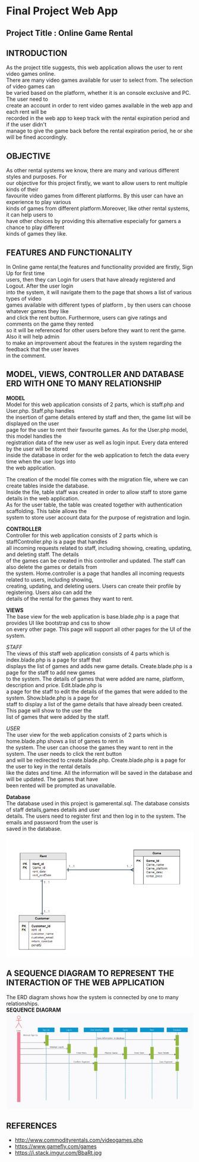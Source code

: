 # Final Project Web App

## Project Title : Online Game Rental

## INTRODUCTION
As the project title suggests, this web application allows the user to rent video games online.  
There are many video games available for user to select from. The selection of video games can  
be varied based on the platform, whether it is an console exclusive and PC. The user need to  
create an account in order to rent video games available in the web app and each rent will be  
recorded in the web app to keep track with the rental expiration period and if the user didn't  
manage to give the game back before the rental expiration period, he or she will be fined accordingly.  
## OBJECTIVE
As other rental systems we know, there are many and various different styles and purposes. For  
our objective for this project firstly, we want to allow users to rent multiple kinds of  their  
favourite video games from different platforms. By this user can have an experience to play various  
kinds of games from different platform.Moreover, like other rental systems, it can help users to  
have other choices by providing this alternative especially for gamers a chance to play different  
kinds of games they like. 

## FEATURES AND FUNCTIONALITY
In Online game rental,the features and functionality provided are firstly, Sign Up for first time  
users, then they can Login for users that have already registered and Logout. After the user login  
into the system, it will navigate them to the page that shows a  list of  various types of video  
games available with different types of platform , by then users can choose whatever games they like  
and click the rent button. Furthermore, users can give ratings and comments on the game they rented  
so it will be referenced for other users before they want to rent the game. Also it will help admin  
to make an improvement about the features in the system regarding the feedback that the user leaves  
in the comment.


## MODEL, VIEWS, CONTROLLER AND DATABASE ERD WITH ONE TO MANY RELATIONSHIP
**MODEL**  
Model for this web application consists of 2 parts, which is staff.php and User.php. Staff.php handles  
the insertion of game details entered by staff and then, the game list will be displayed on the user  
page for the user to rent their favourite games. As for the User.php model, this model handles the  
registration data of the new user as well as login input. Every data entered by the user will be stored  
inside the database in order for the web application to fetch the data every time when the user logs into  
the web application.  

The creation of the model file comes with the migration file, where we can create tables inside the database.  
Inside the file, table staff was created in order to allow staff to store game details in the web application.  
As for the user table, the table was created together with authentication scaffolding. This table allows the  
system to store user account data for the purpose of registration and login.


**CONTROLLER**  
Controller for this web application consists of 2 parts which is staffController.php is a page that handles  
all incoming requests related to staff, including showing, creating, updating, and deleting staff. The details  
of the games can be created in this controller and updated. The staff can also delete the games or details from  
the system. Home.controller is  a page that handles all incoming requests related to users, including showing,  
creating, updating, and deleting users. Users can create their profile by registering. Users also can add the  
details of the rental for the games they want to rent.

**VIEWS**  
The base view for the web application is base.blade.php is a page that provides UI like bootstrap and css to show  
on every other page. This page will support all other pages for the UI of the system.  

*STAFF*  
The views of this staff web application consists of 4 parts which is index.blade.php is a page for staff that  
displays the list of games and adds new game details. Create.blade.php is a page for the staff to add new games  
to the system. The details of games that were added are name, platform, description and price. Edit.blade.php is  
a page for the staff to edit the details of the games that were added to the system. Show.blade.php is a page for  
staff to display a list of  the game details that have already been created. This page will show to the user the  
list of games that were added by the staff.  
 
*USER*  
The user view for the web application consists of 2 parts which is home.blade.php shows a list of games to rent in  
the system. The user can choose the games they want to rent in the system. The user needs to click the rent button  
and will be redirected to create.blade.php. Create.blade.php is a page for the user to key in the rental details  
like the dates and time. All the information will be saved in the database and will be updated. The games that have  
been rented will be prompted as unavailable.    
 

**Database**  
The database used in this project is gamerental.sql. The database consists of staff details,games details and user  
details. The users need to register first and then log in to the system. The emails and password from the user is  
saved in the database.  
![](ERD.png)


## A SEQUENCE	DIAGRAM	TO REPRESENT THE INTERACTION	OF THE	WEB	APPLICATION  
The ERD diagram shows how the system is connected by one to many relationships.  
**SEQUENCE DIAGRAM**
![](sequencediagram.JPG)

## REFERENCES

- http://www.commodityrentals.com/videogames.php
- https://www.gamefly.com/games
- https://i.stack.imgur.com/BbaRt.jpg

